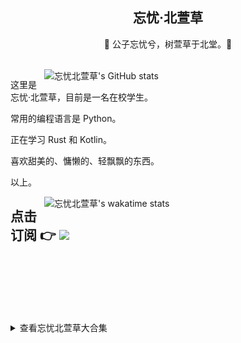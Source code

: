 <div align="center">

## 忘忧·北萱草
  
🌟 公子忘忧兮，树萱草于北堂。🌟 
  
</div>

<br/>

<a href="https://github.com/Wybxc/Wybxc">
<img align="right" width="450px" src="https://github-readme-stats-3vzz74ut7-wybxc.vercel.app/api?username=Wybxc&show_icons=true" alt="忘忧北萱草's GitHub stats" />
</a>

这里是忘忧·北萱草，目前是一名在校学生。

常用的编程语言是 Python。

正在学习 Rust 和 Kotlin。

喜欢甜美的、慵懒的、轻飘飘的东西。

以上。

<a href="https://github.com/Wybxc/Wybxc">
<img align="right" width="450px" src="https://github-readme-stats.vercel.app/api/wakatime?username=wybxc&layout=compact&langs_count=8" alt="忘忧北萱草's wakatime stats"/>
</a>

## 点击订阅 👉 <a href="https://monthly.wybxc.cc/"><img src="https://img.shields.io/badge/%E6%9C%80%E6%96%B0%E6%9C%80%E7%83%AD-%E5%BF%98%E5%BF%A7%E5%8C%97%E8%90%B1%E8%8D%89%E6%9C%88%E5%88%8A-3f5bd4?style=flat-square&labelColor=d75fa5" height="30px" /></a>

<br /><br /><br /><br /><br />

<details>
  <summary>查看忘忧北萱草大合集</summary>
  <a href="https://github.com/Wybxc/metrics"><img src="https://github.com/Wybxc/metrics/raw/main/github-metrics.svg" alt="metrics" width="100%" /></a>
</details>
